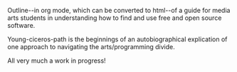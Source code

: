Outline--in org mode, which can be converted to html--of a guide for
media arts students in understanding how to find and use free and open
source software.

Young-ciceros-path is the beginnings of an autobiographical
explication of one approach to navigating the arts/programming divide.

All very much a work in progress!